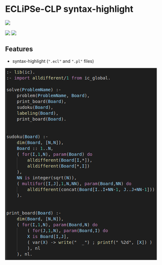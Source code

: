 # ECLiPSe-CLP syntax-highlight

![](https://eclipseclp.org/eclipse_logo_blue.png)

![](https://img.shields.io/static/v1.svg?label=&message=ECLiPSe&color=00FFFF)
![](https://img.shields.io/static/v1.svg?label=CLP&message=Proramming&color=de65a1)

## Features

* syntax-highlight (`".ecl"` and `".pl"` files)

![](https://github.com/Matbabs/eclipse-clp/blob/master/assets/sudoku.png)
